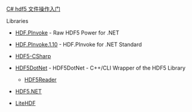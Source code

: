 [C# hdf5 文件操作入门](https://www.bilibili.com/read/cv5836507/)

Libraries

- [HDF.PInvoke](https://github.com/HDFGroup/HDF.PInvoke) - Raw HDF5 Power for .NET
- [HDF.PInvoke.1.10](https://github.com/HDFGroup/HDF.PInvoke.1.10) - HDF.PInvoke for .NET Standard
- [HDF5-CSharp](https://github.com/LiorBanai/HDF5-CSharp)
- [HDF5DotNet](http://hdf5.net/) - HDF5DotNet - C++/CLI Wrapper of the HDF5 Library
  - [HDF5Reader](https://github.com/hypesystem/HDF5Reader)

- [HDF5.NET](https://github.com/Apollo3zehn/HDF5.NET)
- [LiteHDF](https://github.com/silkfire/LiteHDF)

